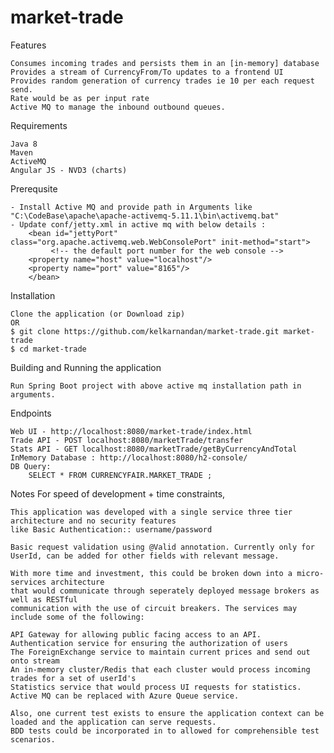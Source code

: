 # market-trade
Features

    Consumes incoming trades and persists them in an [in-memory] database
    Provides a stream of CurrencyFrom/To updates to a frontend UI
    Provides random generation of currency trades ie 10 per each request send.
    Rate would be as per input rate
    Active MQ to manage the inbound outbound queues. 
	
Requirements

    Java 8
    Maven
    ActiveMQ
    Angular JS - NVD3 (charts)

Prerequsite

    - Install Active MQ and provide path in Arguments like "C:\CodeBase\apache\apache-activemq-5.11.1\bin\activemq.bat"
    - Update conf/jetty.xml in active mq with below details : 
	    <bean id="jettyPort" class="org.apache.activemq.web.WebConsolePort" init-method="start">
		     <!-- the default port number for the web console -->
		<property name="host" value="localhost"/>
		<property name="port" value="8165"/>
	    </bean>

Installation
	
    Clone the application (or Download zip) 
    OR
    $ git clone https://github.com/kelkarnandan/market-trade.git market-trade
    $ cd market-trade

Building and Running the application

    Run Spring Boot project with above active mq installation path in arguments. 

Endpoints

    Web UI - http://localhost:8080/market-trade/index.html
    Trade API - POST localhost:8080/marketTrade/transfer
    Stats API - GET localhost:8080/marketTrade/getByCurrencyAndTotal
    InMemory Database : http://localhost:8080/h2-console/
    DB Query: 
    	SELECT * FROM CURRENCYFAIR.MARKET_TRADE ;
Notes
For speed of development + time constraints, 

    This application was developed with a single service three tier architecture and no security features
    like Basic Authentication:: username/password
    
    Basic request validation using @Valid annotation. Currently only for UserId, can be added for other fields with relevant message. 
	
    With more time and investment, this could be broken down into a micro-services architecture 
    that would communicate through seperately deployed message brokers as well as RESTful 
    communication with the use of circuit breakers. The services may include some of the following:

    API Gateway for allowing public facing access to an API.
    Authentication service for ensuring the authorization of users
    The ForeignExchange service to maintain current prices and send out onto stream
    An in-memory cluster/Redis that each cluster would process incoming trades for a set of userId's
    Statistics service that would process UI requests for statistics.
    Active MQ can be replaced with Azure Queue service.

    Also, one current test exists to ensure the application context can be loaded and the application can serve requests.
    BDD tests could be incorporated in to allowed for comprehensible test scenarios.
